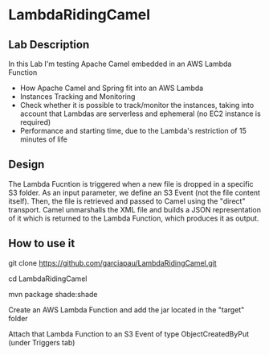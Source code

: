 # LambdaRidingCamel

## Lab Description
In this Lab I'm testing Apache Camel embedded in an AWS Lambda Function
* How Apache Camel and Spring fit into an AWS Lambda
* Instances Tracking and Monitoring
* Check whether it is possible to track/monitor the instances, taking into account that Lambdas are serverless and ephemeral (no EC2 instance is required)
* Performance and starting time, due to the Lambda's restriction of 15 minutes of life

## Design
The Lambda Fucntion is triggered when a new file is dropped in a specific S3 folder. As an input parameter, we define an S3 Event (not the file content itself). Then, the file is retrieved and passed to Camel using the "direct" transport. Camel unmarshalls the XML file and builds a JSON representation of it which is returned to the Lambda Function, which produces it as output.

## How to use it
git clone https://github.com/garciapau/LambdaRidingCamel.git

cd LambdaRidingCamel

mvn package shade:shade

Create an AWS Lambda Function and add the jar located in the "target" folder

Attach that Lambda Function to an S3 Event of type ObjectCreatedByPut (under Triggers tab)
